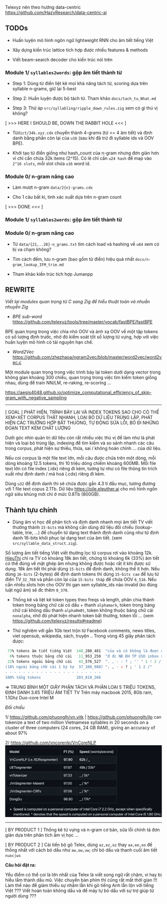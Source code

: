 Telexyz nên theo hướng data-centric https://github.com/HazyResearch/data-centric-ai

## TODOs

* Huấn luyện mô hình ngôn ngữ lightweight RNN cho âm tiết tiếng Việt

* Xây dựng kiến trúc lattice tích hợp được nhiều features & methods

* Viết beam-search decoder cho kiến trúc nói trên

### Module 1/ `syllables2words`: gộp âm tiết thành từ

* Step 1: Dùng từ điển liệt kê mọi khả năng tách từ, 
          scoring dựa trên syllable n-grams, giữ lại 5-best

* Step 2: Huấn luyện được bộ tách từ. Tham khảo `docs/tach_tu_Nhat.md`

* Step 3: Thử áp `src/syllabling/ripple_down_rules.zig` xem có gì thú vị không?

[ >>> HERE I SHOULD BE, DOWN THE RABBIT HOLE <<< ]

* Từ`dict/34k.xyz.cdx` chuyển thành 4-grams (từ <= 4 âm tiết) và định danh bằng phần còn lại của `u16` (sau khi đã trừ đi syllable ids và OOV BPE). 

* Khởi tạo từ điển giống như hash_count của n-gram nhưng đơn giản hơn vì chỉ cần chứa 32k items (2^15). Có lẽ chỉ cần `u24 hash` để map vào `2^16 slots`, mỗi slot chứa `u16` word id.

### Module 0/ n-gram nâng cao

* Làm mượt n-gram `data/2{n}-grams.cdx`

* Cho 1 câu bất kì, tính xác xuất dựa trên n-gram count


[ >>> DONE <<< ]

### Module 1/ `syllables2words`: gộp âm tiết thành từ

### Module 0/ n-gram nâng cao

* Từ `data/{21,..28}-n_grams.txt` tìm cách load và hashing về `u64` xem có bị va chạm không?

* Tìm cách đếm, lưu n-gram (bao gồm từ điển) hiệu quả nhất `docs/n-gram_lookup_IFM_trie.md`

* Tham khảo kiến trúc tích hợp Jumanpp


## REWRITE

_Viết lại modules quan trọng từ C sang Zig để hiểu thuật toán và nhuần nhuyễn Zig_

* _BPE sub-word_ https://github.com/telexyz/tools/tree/master/vocab/fastBPE/fastBPE

BPE quan trọng trong việc chia nhỏ OOV và ánh xạ OOV về một tập tokens có số lượng định trước, nhờ đó kiểm soát tốt số lượng từ vựng, hợp với việc huấn luyện mô hình có tài nguyên hạn chế.

* _Word2Vec_ https://github.com/zhezhaoa/ngram2vec/blob/master/word2vec/word2vec.c

Một module quan trọng trong việc trình bày lại token dưới dạng vector trong không gian khoảng 300 chiều, quan trọng trong việc tìm kiếm token giống nhau, dùng để train NN/LM, re-raking, re-scoring ...

https://aegis4048.github.io/optimize_computational_efficiency_of_skip-gram_with_negative_sampling


- - -

[ GOAL ] PHÁT HIỆN, TRÌNH BÀY LẠI VÀ INDEX TOKENS SAO CHO CÓ THỂ XEM+XÉT CORPUS THẬT NHANH, LOẠI BỎ DỮ LIỆU TRÙNG LẶP, PHÁT HIỆN CÁC TRƯỜNG HỢP BẤT THUÒNG, TỰ ĐỘNG SỬA LỖI, BỎ ĐI NHỮNG ĐOẠN TEXT KÉM CHẤT LƯỢNG

Dưới góc nhìn quản trị dữ liệu còn rất nhiều việc thú vị để làm như là phát hiện và loại bỏ trùng lặp, indexing để tìm kiếm và so sánh nhanh các câu trong corpus, phát hiện sự thiếu, thừa, sai / không hoàn chỉnh ... của dữ liệu.

Nếu coi corpus là một file text lớn, mỗi câu được chứa trên một dòng, mỗi dòng khoảng 12.5 tokens, thì 10 triệu dòng chiếm khoảng 600MB. Mỗi file text lớn có file index (.idx) riêng đi kèm, tương tự như có file thông tin trích xuất như định danh / mã hoá (.cdx) riêng đi kèm.

Dùng `u32` để định danh thì sẽ chứa được gần 4.3 tỉ đầu mục, tương đương với 1 file text copus 2.1Tb. Dữ liệu https://pile.eleuther.ai cho mô hình ngôn ngữ siêu khủng mới chỉ ở mức 0.8Tb (800GB).


## Thành tựu chính

* Dùng âm vị học để phân tích và định danh nhanh mọi âm tiết TV viết thường thành `15-bits` mà không cần dùng dữ liệu đối chiếu (lookup-table, trie, ...) để chuyển từ dạng text thành định danh cũng như từ định danh 16-bits khôi phục lại dạng text của âm tiết. (xem `src/syllable_data_struct.zig`). 

Số lượng âm tiết tiếng Việt viết thường lọc từ corpus rơi vào khoảng 12k. [HieuThi](http://www.hieuthi.com/blog/2017/03/21/all-vietnamese-syllables.html) chỉ ra TV có khoảng 18k âm tiết, chứng tỏ khoảng 6k (33%) âm tiết có thể đúng về mặt ghép âm nhưng không được hoặc rất ít khi được sử dụng. 18k âm tiết thì phải dùng `15-bits` để định danh, không thể ít hơn. Nếu dùng `16-bits` (2-bytes) để định danh tokens thì dùng `15-bits cao` để lưu từ điển TV `32_768` và phần còn lại của `15-bits thấp` để chứa OOV `6_516`. Nếu cần nhiều slots hơn cho OOV thì gạn xem syllable_ids nào invalid (ko đúng luật ngữ âm) sẽ đc thêm `8_370`.

* Thống kê và liệt kê token types theo freqs và length, phân chia thành token trong bảng chữ cái có dấu + thanh `alphamark`, token trong bảng chữ cái không dấu thanh `alpha0m0t`, token không thuộc bảng chữ cái `nonalpha`, nhờ đó phát hiện nhanh token bất thường, token lỗi ... (xem https://github.com/telexyz/results#readme)

* Thử nghiệm với gần 1Gb text trộn từ Facebook comments, news titles, viet opensub, wikipedia, sách, truyện .. Trong vòng 45 giây phân tách được: 
```r
 73% tokens âm tiết tiếng Việt  148_280_481  "của và có không là được cho các"
  6% tokens thuộc bảng chữ cái   11_953_258  "đ đc NĐ ĐH TP USD inbox shop"
 21% tokens ngoài bảng chữ cái   43_576_527  ". , - : ? ; '' " 1 ! 2 / ... 2020 🤣 19000019"
(18% ngoài bảng chữ cái 1 ký tự  37_108_988) ". , - : ? ; ' 1 2 /"
- - - - - - - - - - - - - - - - - - - - - -
100% tổng tokens                203_810_266
```
=> TRUNG BÌNH MỘT GIÂY PHÂN TÁCH VÀ PHÂN LOẠI 5 TRIỆU TOKENS, ĐỊNH DANH 3.65 TRIỆU ÂM TIẾT TV
Trên máy macbook 2015, 8Gb ram, 1.1Ghz Duo-core Intel M

_Đối chiếu_

1/ https://github.com/phuonglh/vn.vitk | https://github.com/phuonglh/jlp can tokenize a text of two million Vietnamese syllables in 20 seconds on a cluster of three computers (24 cores, 24 GB RAM), giving an accuracy of about 97%

2/ https://github.com/vncorenlp/VnCoreNLP
![](docs/files/vn_word_segmenters_speed.png)


- - -

[ BY PRODUCT 1 ] Thống kê từ vựng và n-gram cơ bản, sửa lỗi chính tả đơn giản dựa trên phân tích âm vị học ...

[ BY PRODUCT 2 ] Cải tiến bộ gõ Telex, dùng `az,ez,oz` thay `aa,ee,oo` để thống nhất với cách bỏ dấu như `aw,ow,uw`; chỉ bỏ dấu và thanh cuối âm tiết `nuoc|ws`

__Câu hỏi đặt ra:__

Yếu điểm có thể coi là lớn nhất của Telex là viết song ngữ rất chậm,
vì hay bị hiểu lầm thành dấu mũ. Việc chuyển bàn phím thì cũng rất mất thời gian !!!
Làm thế nào để giảm thiểu sự nhầm lẫn khi gõ tiếng Anh lẫn lộn với tiếng Việt ???
Viết hoàn toàn không dấu và để máy tự bỏ dấu với sự trợ giúp từ người dùng ???
